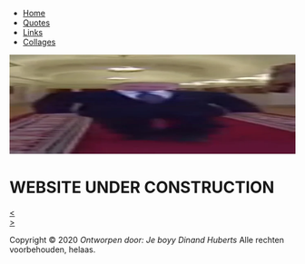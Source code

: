 <html lang="en">

<head>
    <meta name ="robots" content="all">
    <meta name ="language" content="Dutch">
    <meta name ="author" content="Dinand Huberts">
    <meta name ="description" content="Baulosite">
    <meta name ="keywords" content="Baulo, site, Baulosite">
    <meta name ="copyright" content="copyright">
    <meta http-equiv="Content-Type"
          content="text/html"
          charset=UTF-8>
    <link rel="stylesheet" href="styles.css">
    <title>Home</title>
</head>
<body>

<!--navigatie-->
<nav>
    <ul>
        <li><a href="index.html">Home</a></li>
        <li><a href="quotes.html">Quotes</a></li>
        <li><a href="links.html">Links</a></li>
        <li><a href="collages.html">Collages</a></li>
    </ul>
</nav>

<div id= "logo">
    <img width=100% height="175" src="WidePutin.jpg" alt="Logo">
    <a href="index.html"></a>
</div>
<h1>WEBSITE UNDER CONSTRUCTION</h1>
<div id= "pager">
    <div id="vorige">
        <a href="collages.html"><</a></div>
    <div id="volgende">
        <a href="quotes.html">></a></div>
</div>

</body>

<footer>
    <p>Copyright &copy; 2020 <i>Ontworpen door: Je boyy Dinand Huberts</i>
        Alle rechten voorbehouden, helaas.</p>
</footer>

</html>
